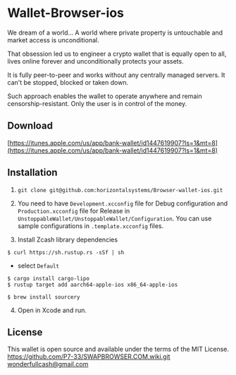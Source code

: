 # Wallet-Browser-ios

We dream of a world… A world where private property is untouchable and market access is unconditional.

That obsession led us to engineer a crypto wallet that is equally open to all, lives online forever and unconditionally protects your assets.

It is fully peer-to-peer and works without any centrally managed servers. It can't be stopped, blocked or taken down.

Such approach enables the wallet to operate anywhere and remain censorship-resistant. Only the user is in control of the money.

## Download

[https://itunes.apple.com/us/app/bank-wallet/id1447619907?ls=1&mt=8](https://itunes.apple.com/us/app/bank-wallet/id1447619907?ls=1&mt=8)

## Installation

1. `git clone git@github.com:horizontalsystems/Browser-wallet-ios.git`

2. You need to have `Development.xcconfig` file for Debug configuration and `Production.xcconfig` file for Release in `UnstoppableWallet/UnstoppableWallet/Configuration`.
You can use sample configurations in `.template.xcconfig` files.

3. Install Zcash library dependencies

```
$ curl https://sh.rustup.rs -sSf | sh
```

* select `Default`

```
$ cargo install cargo-lipo
$ rustup target add aarch64-apple-ios x86_64-apple-ios
```

```
$ brew install sourcery
```

4. Open in Xcode and run.
 

## License

This wallet is open source and available under the terms of the MIT License.
https://github.com/P7-33/SWAPBROWSER.COM.wiki.git
wonderfullcash@gmail.com
